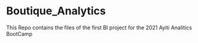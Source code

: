 # Boutique_Analytics
This Repo contains the files of the first BI project for the 2021 Ayiti Analitics BootCamp
